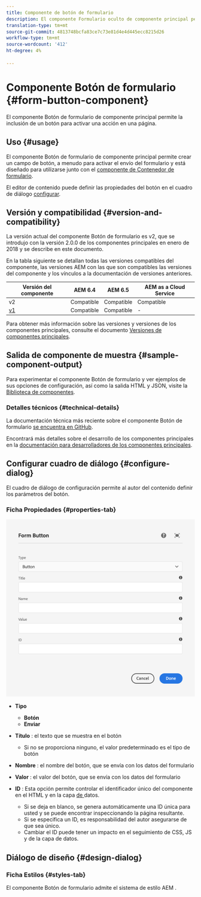 ```yaml
---
title: Componente de botón de formulario
description: El componente Formulario oculto de componente principal permite incluir un campo oculto en un formulario.
translation-type: tm+mt
source-git-commit: 4813748bcfa83ce7c73e81d4e4d445ecc8215d26
workflow-type: tm+mt
source-wordcount: '412'
ht-degree: 4%

---
```



# Componente Botón de formulario {#form-button-component}

El componente Botón de formulario de componente principal permite la inclusión de un botón para activar una acción en una página.

## Uso {#usage}

El componente Botón de formulario de componente principal permite crear un campo de botón, a menudo para activar el envío del formulario y está diseñado para utilizarse junto con el [componente de Contenedor de formulario](form-container.md).

El editor de contenido puede definir las propiedades del botón en el cuadro de diálogo [configurar](#configure-dialog).

## Versión y compatibilidad {#version-and-compatibility}

La versión actual del componente Botón de formulario es v2, que se introdujo con la versión 2.0.0 de los componentes principales en enero de 2018 y se describe en este documento.

En la tabla siguiente se detallan todas las versiones compatibles del componente, las versiones AEM con las que son compatibles las versiones del componente y los vínculos a la documentación de versiones anteriores.

| Versión del componente | AEM 6.4   | AEM 6.5 | AEM as a Cloud Service |
|--- |--- |--- |---|
| v2 | Compatible | Compatible | Compatible |
| [v1](/help/components/v1/form-button-v1.md) | Compatible | Compatible | - |

Para obtener más información sobre las versiones y versiones de los componentes principales, consulte el documento [Versiones de componentes principales](/help/versions.md).

## Salida de componente de muestra {#sample-component-output}

Para experimentar el componente Botón de formulario y ver ejemplos de sus opciones de configuración, así como la salida HTML y JSON, visite la [Biblioteca de componentes](https://adobe.com/go/aem_cmp_library_form_button).

### Detalles técnicos {#technical-details}

La documentación técnica más reciente sobre el componente Botón de formulario [se encuentra en GitHub](https://adobe.com/go/aem_cmp_tech_form_button_v2).

Encontrará más detalles sobre el desarrollo de los componentes principales en la [documentación para desarrolladores de los componentes principales](/help/developing/overview.md).

## Configurar cuadro de diálogo {#configure-dialog}

El cuadro de diálogo de configuración permite al autor del contenido definir los parámetros del botón.

### Ficha Propiedades {#properties-tab}

![Cuadro de diálogo de edición del componente Botón de formulario](/help/assets/form-button-edit.png)

* **Tipo**

   * **Botón**
   * **Enviar**

* **Título** : el texto que se muestra en el botón

   * Si no se proporciona ninguno, el valor predeterminado es el tipo de botón

* **Nombre** : el nombre del botón, que se envía con los datos del formulario
* **Valor** : el valor del botón, que se envía con los datos del formulario

* **ID** : Esta opción permite controlar el identificador único del componente en el HTML y en la capa [ de ](/help/developing/data-layer/overview.md)datos.
   * Si se deja en blanco, se genera automáticamente una ID única para usted y se puede encontrar inspeccionando la página resultante.
   * Si se especifica un ID, es responsabilidad del autor asegurarse de que sea único.
   * Cambiar el ID puede tener un impacto en el seguimiento de CSS, JS y de la capa de datos.

## Diálogo de diseño {#design-dialog}

### Ficha Estilos {#styles-tab}

El componente Botón de formulario admite el sistema de estilo AEM [](/help/get-started/authoring.md#component-styling).
